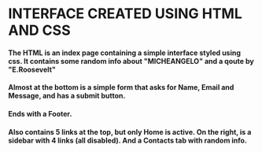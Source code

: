 # INTERFACE CREATED USING HTML AND CSS

#### The HTML is an index page containing a simple interface styled using css. It contains some random info about "MICHEANGELO" and a qoute by "E.Roosevelt"

#### Almost at the bottom is a simple form that asks for Name, Email and Message, and has a submit button.

#### Ends with a Footer.

#### Also contains 5 links at the top, but only Home is active. On the right, is a sidebar with 4 links (all disabled). And a Contacts tab with random info.